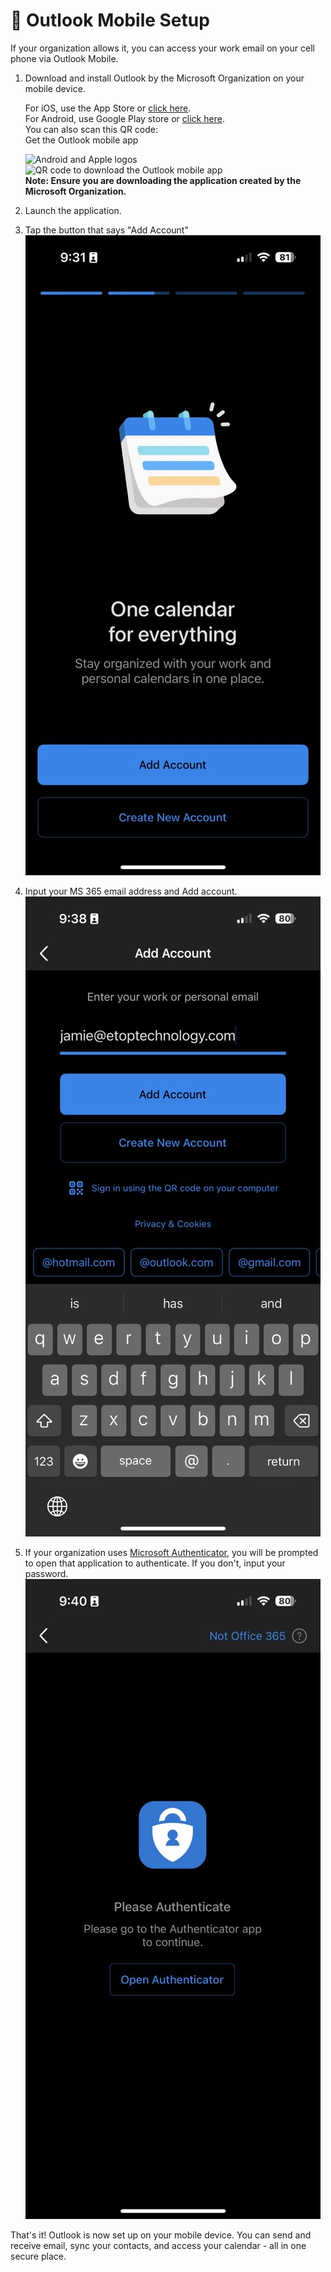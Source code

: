 # 📱 Outlook Mobile Setup

If your organization allows it, you can access your work email on your cell phone via Outlook Mobile.&#x20;

1.  Download and install Outlook by the Microsoft Organization on your mobile device.

    For iOS, use the App Store or [click here](https://go.microsoft.com/fwlink/p/?LinkID=733936\&clcid=0x409\&culture=en-us\&country=us). \
    For Android, use Google Play store or [click here](https://go.microsoft.com/fwlink/p/?LinkID=733934\&clcid=0x409\&culture=en-us\&country=us).\
    You can also scan this QR code:\
    Get the Outlook mobile app

    ![Android and Apple logos](https://cdn-dynmedia-1.microsoft.com/is/image/microsoftcorp/icons\_0\_RE4DSNF?resMode=sharp2\&op\_usm=1.5,0.65,15,0\&wid=77\&hei=40\&qlt=100\&fmt=png-alpha\&fit=constrain)\
    ![QR code to download the Outlook mobile app](https://cdn-dynmedia-1.microsoft.com/is/image/microsoftcorp/outlook-qrcode?resMode=sharp2\&op\_usm=1.5,0.65,15,0\&wid=200\&hei=200\&qlt=100\&fit=constrain)\
    **Note: Ensure you are downloading the application created by the Microsoft Organization.**
2. Launch the application.
3. Tap the button that says "Add Account"\
   ![](<../../../../.gitbook/assets/Image (1).jpg>)
4. Input your MS 365 email address and Add account.\
   ![](<../../../../.gitbook/assets/Image (2).jpg>)
5. If your organization uses [Microsoft Authenticator](../../../etop-tools/office-365-guides/microsoft-authenticator.md), you will be prompted to open that application to authenticate. If you don't, input your password. \
   ![](<../../../../.gitbook/assets/Image (3).jpg>)

That's it! Outlook is now set up on your mobile device. You can send and receive email, sync your contacts, and access your calendar - all in one secure place.



